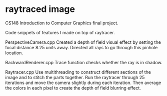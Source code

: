 # raytraced image
CS148 Introduction to Computer Graphics final project.

Code snippets of features I made on top of raytracer. 

PerspectiveCamera.cpp 
Created a depth of field visual effect by setting the focal distance 8.25 units away. Directed all rays to go through this pinhole location.

BackwardRenderer.cpp 
Trace function checks whether the ray is in shadow. 

Raytracer.cpp
Use multithreading to construct different sections of the image and to stitch the parts together. Run the raytracer through 25 iterations and move the camera slightly during each iteration. Then average the colors in each pixel to create the depth of field blurring effect.
